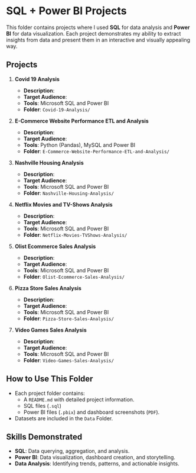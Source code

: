 # SQL + Power BI Projects

This folder contains projects where I used **SQL** for data analysis and **Power BI** for data visualization. Each project demonstrates my ability to extract insights from data and present them in an interactive and visually appealing way.

## Projects
1. **Covid 19 Analysis**
   - **Description**:
   - **Target Audience**:
   - **Tools**: Microsoft SQL and Power BI
   - **Folder**: `Covid-19-Analysis/`
  
2. **E-Commerce Website Performance ETL and Analysis**
   - **Description**:
   - **Target Audience**:
   - **Tools**: Python (Pandas), MySQL and Power BI
   - **Folder**: `E-Commerce-Website-Performance-ETL-and-Analysis/`
    
3. **Nashville Housing Analysis**
   - **Description**:
   - **Target Audience**:
   - **Tools**: Microsoft SQL and Power BI
   - **Folder**: `Nashville-Housing-Analysis/`
  
4. **Netflix Movies and TV-Shows Analysis**
   - **Description**:
   - **Target Audience**:
   - **Tools**: Microsoft SQL and Power BI
   - **Folder**: `Netflix-Movies-TVShows-Analysis/`
     
5. **Olist Ecommerce Sales Analysis**
   - **Description**:
   - **Target Audience**:
   - **Tools**: Microsoft SQL and Power BI
   - **Folder**: `Olist-Ecommerce-Sales-Analysis/`
     
6. **Pizza Store Sales Analysis**
   - **Description**:
   - **Target Audience**:
   - **Tools**: Microsoft SQL and Power BI
   - **Folder**: `Pizza-Store-Sales-Analysis/`

7. **Video Games Sales Analysis**
   - **Description**:
   - **Target Audience**:
   - **Tools**: Microsoft SQL and Power BI
   - **Folder**: `Video-Games-Sales-Analysis/`


## How to Use This Folder
- Each project folder contains:
  - A `README.md` with detailed project information.
  - SQL files (`.sql`)
  - Power BI files (`.pbix`) and dashboard screenshots (`PDF`).
- Datasets are included in the `Data` Folder.

## Skills Demonstrated
- **SQL**: Data querying, aggregation, and analysis.
- **Power BI**: Data visualization, dashboard creation, and storytelling.
- **Data Analysis**: Identifying trends, patterns, and actionable insights.



